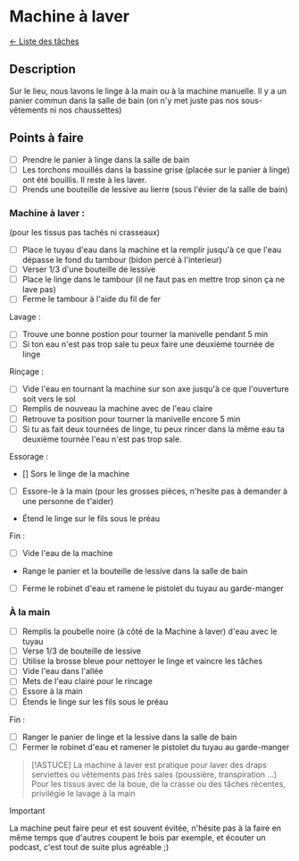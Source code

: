 # Machine à laver
[← Liste des tâches](../)

## Description
Sur le lieu, nous lavons le linge à  la main ou à la machine manuelle. Il y a un panier commun dans la salle de bain (on n'y met juste pas nos sous-vêtements ni nos chaussettes) 

## Points à faire
- [ ] Prendre le panier à linge dans la salle de bain
- [ ] Les torchons mouillés dans la bassine grise (placée sur le panier à linge) ont été bouillis. Il reste à les laver.
- [ ] Prends une bouteille de lessive au lierre (sous l'évier de la salle de bain)

### Machine à laver : 
(pour les tissus pas tachés ni crasseaux)
- [ ] Place le tuyau d'eau dans la machine et la remplir jusqu'à ce que l'eau dépasse le fond du tambour (bidon percé à l'interieur)
- [ ] Verser 1/3 d'une bouteille de lessive
- [ ] Place le linge dans le tambour (il ne faut pas en mettre trop sinon ça ne lave pas)
- [ ] Ferme le tambour à l'aide du fil de fer

Lavage : 
- [ ] Trouve une bonne postion pour tourner la manivelle pendant 5 min
- [ ] Si ton eau n'est pas trop sale tu peux faire une deuxième tournée de linge 

Rinçage : 
- [ ] Vide l'eau en tournant la machine sur son axe jusqu'à ce que l'ouverture soit vers le sol
- [ ] Remplis de nouveau la machine avec de l'eau claire
- [ ] Retrouve ta position pour tourner la manivelle encore 5 min 
- [ ] Si tu as fait deux tournées de linge, tu peux rincer dans la même eau ta deuxième tournée l'eau n'est pas trop sale.

Essorage : 
- [] Sors le linge de la machine
- [ ] Essore-le à la main (pour les grosses pièces, n'hesite pas à demander à une personne de t'aider)
- Étend le linge sur le fils sous le préau 

Fin : 
- [ ] Vide l'eau de la machine 
- Range le panier et la bouteille de lessive dans la salle de bain 
- [ ] Ferme le robinet d'eau et ramene le pistolet du tuyau au garde-manger

### À la main
- [ ] Remplis la poubelle noire (à  côté de la Machine à laver) d'eau avec le tuyau
- [ ] Verse 1/3 de bouteille de lessive
- [ ] Utilise la brosse bleue pour nettoyer le linge et vaincre les tâches 
- [ ] Vide l'eau dans l'allée 
- [ ] Mets de l'eau claire pour le rincage 
- [ ] Essore à la main 
- [ ] Étends le linge sur les fils sous le préau

Fin : 
- [ ] Ranger le panier de linge et la lessive dans la salle de bain
- [ ] Fermer le robinet d'eau et ramener le pistolet du tuyau au garde-manger

> [!ASTUCE]
> La machine à laver est pratique pour laver des draps serviettes ou vêtements pas très sales (poussière, transpiration ...)
> Pour les tissus avec de la boue, de la crasse ou des tâches récentes, privilégie le lavage à la main 

> [!IMPORTANT]  
> La machine peut faire peur et est souvent évitée, n'hésite pas à la faire en même temps que d'autres coupent le bois par exemple, et écouter un podcast, c'est tout de suite plus agréable ;)  

